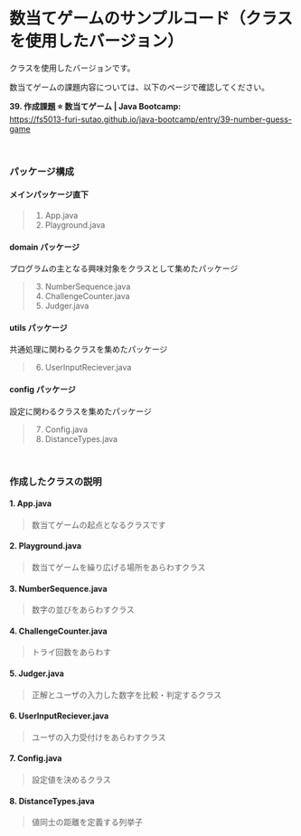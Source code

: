 # 数当てゲームのサンプルコード（クラスを使用したバージョン）

クラスを使用したバージョンです。

数当てゲームの課題内容については、以下のページで確認してください。

**39. 作成課題 ⭐ 数当てゲーム | Java Bootcamp:**  
https://fs5013-furi-sutao.github.io/java-bootcamp/entry/39-number-guess-game

<br />

### パッケージ構成

#### メインパッケージ直下

> 1. App.java
> 2. Playground.java

#### domain パッケージ

プログラムの主となる興味対象をクラスとして集めたパッケージ

> 3. NumberSequence.java
> 4. ChallengeCounter.java
> 5. Judger.java

#### utils パッケージ

共通処理に関わるクラスを集めたパッケージ

> 6. UserInputReciever.java

#### config パッケージ

設定に関わるクラスを集めたパッケージ

> 7. Config.java
> 8. DistanceTypes.java

<br />

### 作成したクラスの説明

#### 1. App.java

> 数当てゲームの起点となるクラスです

#### 2. Playground.java

> 数当てゲームを繰り広げる場所をあらわすクラス

#### 3. NumberSequence.java

> 数字の並びをあらわすクラス

#### 4. ChallengeCounter.java

> トライ回数をあらわす

#### 5. Judger.java

> 正解とユーザの入力した数字を比較・判定するクラス

#### 6. UserInputReciever.java

> ユーザの入力受付けをあらわすクラス

#### 7. Config.java

> 設定値を決めるクラス

#### 8. DistanceTypes.java

> 値同士の距離を定義する列挙子

<br />
